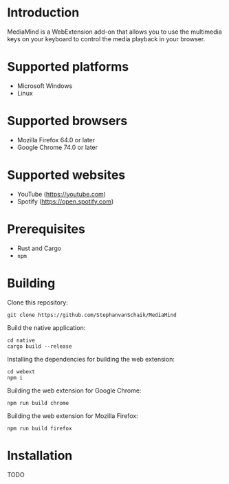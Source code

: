 # Introduction

MediaMind is a WebExtension add-on that allows you to use the multimedia keys
on your keyboard to control the media playback in your browser.

# Supported platforms

 * Microsoft Windows
 * Linux

# Supported browsers

 * Mozilla Firefox 64.0 or later
 * Google Chrome 74.0 or later

# Supported websites

 * YouTube (https://youtube.com)
 * Spotify (https://open.spotify.com)

# Prerequisites

 * Rust and Cargo
 * `npm`

# Building

Clone this repository:

```
git clone https://github.com/StephanvanSchaik/MediaMind
```

Build the native application:

```
cd native
cargo build --release
```

Installing the dependencies for building the web extension:

```
cd webext
npm i
```

Building the web extension for Google Chrome:

```
npm run build chrome
```

Building the web extension for Mozilla Firefox:

```
npm run build firefox
```

# Installation

TODO

